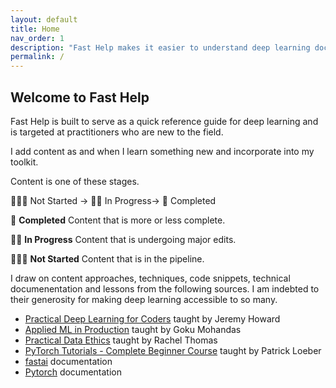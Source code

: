```yaml
---
layout: default
title: Home
nav_order: 1
description: "Fast Help makes it easier to understand deep learning documentation."
permalink: /
---
```



## Welcome to Fast Help

Fast Help is built to serve as a quick reference guide for deep learning and is targeted at practitioners who are new to the field. 

I add content as and when I learn something new and incorporate into my toolkit. 

Content is one of these stages.

🧘🏽‍♂️ Not Started → 👷🏽 In Progress→ 🎉 Completed

🎉 **Completed**
Content that is more or less complete.


👷🏽 **In Progress**
Content that is undergoing major edits.


🧘🏽‍♂️ **Not Started**
Content that is in the pipeline.


I draw on content approaches, techniques, code snippets, technical documenentation and lessons from the following sources. I am indebted to their generosity for making deep learning accessible to so many. 

- [Practical Deep Learning for Coders](https://course.fast.ai/) taught by Jeremy Howard
- [Applied ML in Production](https://madewithml.com/courses/applied-ml-in-production/) taught by Goku Mohandas
- [Practical Data Ethics](https://ethics.fast.ai/) taught by Rachel Thomas
- [PyTorch Tutorials - Complete Beginner Course](https://www.youtube.com/watch?v=EMXfZB8FVUA&list=PLqnslRFeH2UrcDBWF5mfPGpqQDSta6VK4) taught by Patrick Loeber
- [fastai](https://docs.fast.ai/) documentation
- [Pytorch](https://pytorch.org/docs/stable/index.html) documentation


